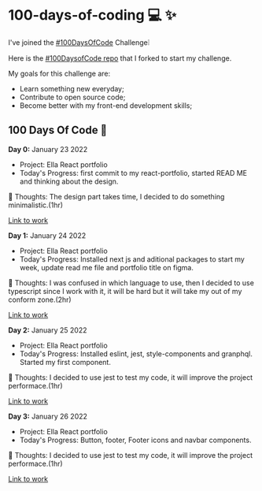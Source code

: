 # 100-days-of-coding 💻 ✨

I've joined the [#100DaysOfCode](https://www.100daysofcode.com/) Challenge❕

Here is the [#100DaysofCode repo](https://github.com/kallaway/100-days-of-code) that I forked to start my challenge.

My goals for this challenge are: 

- Learn something new everyday;
- Contribute to open source code;
- Become better with my front-end development skills;

## 100 Days Of Code 🚀

**Day 0:** January 23 2022
- Project: Ella React portfolio
- Today's Progress: first commit to my react-portfolio, started READ ME and thinking about the design.

💭 Thoughts: The design part takes time, I decided to do something minimalistic.(1hr)

[Link to work](https://github.com/EllaFerreira/React-portfolio) 

**Day 1:** January 24 2022
- Project: Ella React portfolio
- Today's Progress: Installed next js and aditional packages to start my week, update read me file and portfolio title on figma.

💭 Thoughts: I was confused in which language to use, then I decided to use typescript since I work with it, it will be hard but it will take my out of my conform zone.(2hr)

[Link to work](https://github.com/EllaFerreira/React-portfolio) 

**Day 2:** January 25 2022
- Project: Ella React portfolio
- Today's Progress: Installed eslint, jest, style-components and granphql. Started my first component.

💭 Thoughts: I decided to use jest to test my code, it will improve the project performace.(1hr)

[Link to work](https://github.com/EllaFerreira/React-portfolio) 

**Day 3:** January 26 2022
- Project: Ella React portfolio
- Today's Progress: Button, footer, Footer icons and navbar components.

💭 Thoughts: I decided to use jest to test my code, it will improve the project performace.(1hr)

[Link to work](https://github.com/EllaFerreira/React-portfolio)